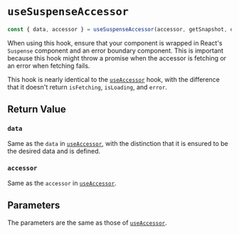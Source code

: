 # `useSuspenseAccessor`

```ts
const { data, accessor } = useSuspenseAccessor(accessor, getSnapshot, options);
```

When using this hook, ensure that your component is wrapped in React's `Suspense` component and an error boundary component. This is important because this hook might throw a promise when the accessor is fetching or an error when fetching fails.

This hook is nearly identical to the [`useAccessor`](./useAccessor.md) hook, with the difference that it doesn't return `isFetching`, `isLoading`, and `error`.

## Return Value

### `data`

Same as the `data` in [`useAccessor`](./useAccessor.md), with the distinction that it is ensured to be the desired data and is defined.

### `accessor`

Same as the `accessor` in [`useAccessor`](./useAccessor.md).

## Parameters

The parameters are the same as those of [`useAccessor`](./useAccessor.md).

